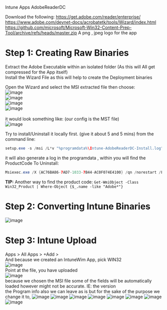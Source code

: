 Intune Apps AdobeReaderDC

Download the following:
https://get.adobe.com/reader/enterprise/
https://www.adobe.com/devnet-docs/acrobatetk/tools/Wizard/index.html
https://github.com/microsoft/Microsoft-Win32-Content-Prep-Tool/archive/refs/heads/master.zip
A png , jpeg logo for the app

# Step 1: Creating Raw Binaries
Extract the Adobe Executable within an isolated folder (As this will All get compressed for the App itself) <br/>
Install the Wizard File as this will help to create the Deployment binaries <br/>

Open the Wizard and select the MSI extracted file then choose: <br/>
![image](https://github.com/user-attachments/assets/f13f681e-2914-4346-ac41-e78e8cef2924) <br/>
![image](https://github.com/user-attachments/assets/96c57236-2986-4db6-b91c-2a8b8444c823) <br/>
![image](https://github.com/user-attachments/assets/7c385c83-4a45-423c-87dd-1586577ff1cb) <br/>
![image](https://github.com/user-attachments/assets/e31ac53f-6ecb-430e-898e-218f85737ff6) <br/> <br/>
it would look something like: (our config is the MST file) <br/>
![image](https://github.com/user-attachments/assets/a06deb7f-578f-4ec7-9a72-002bcaa3d9e5) <br/>

Try to install/Uninstall it locally first. (give it about 5 and 5 mins)
from the command line:
```java
setup.exe -s /msi /L*v "%programdata%\Intune-AdobeReaderDC-Install.log"
```
it will also generate a log in the programdata , within you will find the ProductCode
To Uninstall:
```java
Msiexec.exe /X {AC76BA86-7AD7-1033-7B44-AC0F074E4100} /qn /norestart /L*v "%programdata%\Intune-AdobeReaderDC-Uninstall.log"
```
**TIP:** Another way to find the product code:
``` Get-WmiObject -Class Win32_Product | Where-Object {$_.name -like "Adobe*"} ```

# Step 2: Converting Intune Binaries
![image](https://github.com/user-attachments/assets/d27386c5-20f7-495c-b88e-b6e1737bb9ab)

# Step 3: Intune Upload
Apps > All Apps > +Add > <br/>
And because we created an IntuneWim App, pick WIN32 <br/>
![image](https://github.com/user-attachments/assets/50248b18-fe7c-480e-89d5-9dd062476767) <br/>
Point at the file, you have uploaded <br/>
![image](https://github.com/user-attachments/assets/5cfbf317-a291-47e1-ba7c-f50214dfd9b5) <br/>
because we chosen the MSI file some of the fields will be automatically loaded however might not be accurate. IE: the version <br/>
the Program info also we can leave as is but for the sake of the purpose we change it to,
![image](https://github.com/user-attachments/assets/69343c54-97d4-4f36-8436-91091b46fcfb)
![image](https://github.com/user-attachments/assets/4af0b28f-f93a-4355-b49a-fa73f1ab1444)
![image](https://github.com/user-attachments/assets/29e79a33-808f-4104-85f6-16c6a458bfaa)
![image](https://github.com/user-attachments/assets/ae1ad65d-c013-4cba-97a2-ff1f075ecb12)
![image](https://github.com/user-attachments/assets/5fffaee9-3f8b-4a1b-a5ce-83b8871e374f)
![image](https://github.com/user-attachments/assets/615147e4-138e-466c-bdab-546e3f64259a)
![image](https://github.com/user-attachments/assets/715dc5f3-fb1d-473e-928d-63d12e956221)
![image](https://github.com/user-attachments/assets/02816f58-4497-4257-8e09-900b294164e4)




